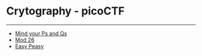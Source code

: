 # Crytography - picoCTF

------------

- [Mind your Ps and Qs](./MindyourPsandQs/MindyourPsandQs.md)
- [Mod 26](./Mod26/Mod26.md)
- [Easy Peasy](./EasyPeasy/EasyPeasy.md)
